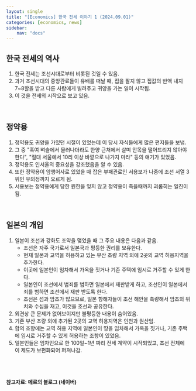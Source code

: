 ```yaml
---
layout: single
title: "[Economics] 한국 전세 이야기 1 (2024.09.01)"
categories: [economics, news]
sidebar:
    nav: "docs"
---
```


## 한국 전세의 역사
1. 한국 전세는 조선시대로부터 비롯된 것일 수 있음.
1. 과거 조선시대의 중앙관료들이 유배를 떠날 때, 집을 팔지 않고 집값의 반액 내지 7~8할을 받고 다른 사람에게 빌려주고 귀양을 가는 일이 시작됨.
1. 이 것을 전세의 시작으로 보고 있음.

<br/>

## 정약용
1. 정약용도 귀양을 가있던 시절이 있었는데 이 당시 자식들에게 많은 편지들을 보냄.
1. 그 중 "혹여 벼슬에서 물러나더라도 한양 근처에서 살며 안목을 떨어뜨리지 않아야 한다", "절대 서울에서 10리 이상 바깥으로 나가지 마라" 등의 얘기가 있었음.
1. 정약용도 인서울의 중요성을 강조했음을 알 수 있음.
1. 또한 정약용이 암행어사로 있었을 때 잡은 부패관료인 서용보가 나중에 조선 서열 3위인 우의정까지 오르게 됨.
1. 서용보는 정약용에게 당한 원한을 잊지 않고 정약용이 죽을때까지 괴롭히는 일진이 됨.

<br/>

## 일본의 개입
1. 일본이 조선과 강화도 조약을 맺었을 때 그 주요 내용은 다음과 같음.
    - 조선은 자주 국가로서 일본국과 평등한 권리를 보유한다.
    - 현재 일본과 교역을 허용하고 있는 부산 초량 지역 외에 2곳의 교역 허용지역을 추가한다.
    - 이곳에 일본인이 임차해서 가옥을 짓거나 기존 주택에 임시로 거주할 수 있게 한다.
    - 일본인이 조선에서 범죄를 범하면 일본에서 재판받게 하고, 조선인이 일본에서 죄를 범하면 조선에서 재판 받도록 한다.
    - 조선은 섬과 암초가 많으므로, 일본 항해자들이 조선 해안을 측량해서 암초의 위치와 수심을 재고, 이것을 조선과 공유한다.
1. 외견상 큰 문제가 없어보이지만 불평등한 내용이 숨어있음.
1. 기존 부산 초량 외에 추가된 2곳의 교역 허용지역은 인천과 원산임.
1. 합의 조항에는 교역 허용 지역에 일본인이 땅을 임차해서 가옥을 짓거나, 기존 주택에 임시로 거주할 수 있게 허용하는 조항이 있었음.
1. 일본인들은 임차인으로 한 100일~1년 짜리 전세 계약이 시작되었고, 조선 전체에 이 제도가 보편화되어 퍼져나감.



<br/>
<br/>

#### 참고자료: 메르의 블로그 (네이버) 